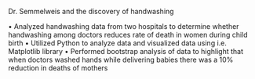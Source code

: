 Dr. Semmelweis and the discovery of handwashing

•	Analyzed handwashing data from two hospitals to determine whether handwashing among doctors reduces rate of death in women during child birth 
•	Utilized Python to analyze data and visualized data using i.e. Matplotlib library
•	Performed bootstrap analysis of data to highlight that when doctors washed hands while delivering babies there was a 10% reduction in deaths of mothers
